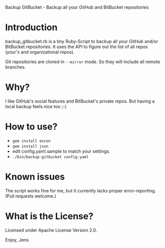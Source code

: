 Backup GitBucket - Backup all your GitHub and BitBucket repositories

# Introduction

backup_gitbucket.rb is a tiny Ruby-Script to backup all your GitHub and/or BitBucket repositories.
It uses the API to figure out the list of all repos (your's and organizational repos).

Git repositories are cloned in `--mirror` mode. So they will include all remote branches.

# Why?

I like GitHub's social features and BitBucket's private repos. But having a local backup feels nice too ;-)

# How to use?

- `gem install excon`
- `gem install json`
- edit config.yaml.sample to match your settings.
- `./bin/backup-gitbucket config.yaml`

# Known issues

The script works fine for me, but it currently lacks proper error-reporting. (Pull requests welcome.)

# What is the License?

Licensed under Apache License Version 2.0.

Enjoy,
Jens


